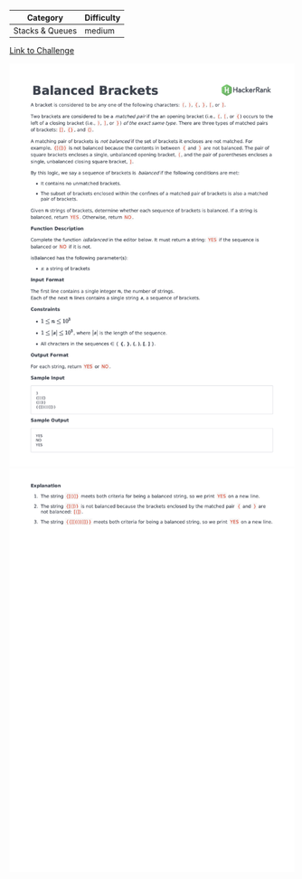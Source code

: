 | Category        | Difficulty |
| --------------- | ---------- |
| Stacks & Queues | medium     |

[Link to Challenge](https://www.hackerrank.com/challenges/balanced-brackets/problem)

![Description Part 1](./Description1.png)
![Description Part 2](./Description2.png)

